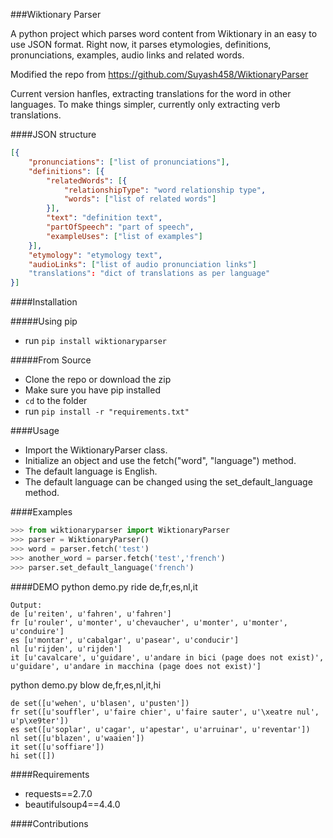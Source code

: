 ###Wiktionary Parser

A python project which parses word content from Wiktionary in an easy to use JSON format.
Right now, it parses etymologies, definitions, pronunciations, examples, audio links and related words.

Modified the repo from https://github.com/Suyash458/WiktionaryParser

Current version hanfles, extracting translations for the word in other languages. To make things simpler, currently only extracting verb translations.


####JSON structure

```json
[{
    "pronunciations": ["list of pronunciations"],
    "definitions": [{
        "relatedWords": [{
            "relationshipType": "word relationship type",
            "words": ["list of related words"]
        }],
        "text": "definition text",
        "partOfSpeech": "part of speech",
        "exampleUses": ["list of examples"]
    }],
    "etymology": "etymology text",
    "audioLinks": ["list of audio pronunciation links"]
    "translations": "dict of translations as per language"
}]
```

####Installation

#####Using pip 
* run `pip install wiktionaryparser`

#####From Source
* Clone the repo or download the zip
* Make sure you have pip installed
* `cd` to the folder
* run `pip install -r "requirements.txt"`

####Usage

 - Import the WiktionaryParser class.
 - Initialize an object and use the fetch("word", "language") method.
 - The default language is English.
 - The default language can be changed using the set_default_language method.

####Examples

```python
>>> from wiktionaryparser import WiktionaryParser
>>> parser = WiktionaryParser()
>>> word = parser.fetch('test')
>>> another_word = parser.fetch('test','french')
>>> parser.set_default_language('french')

```

####DEMO
python demo.py ride de,fr,es,nl,it
```
Output:
de [u'reiten', u'fahren', u'fahren']
fr [u'rouler', u'monter', u'chevaucher', u'monter', u'monter', u'conduire']
es [u'montar', u'cabalgar', u'pasear', u'conducir']
nl [u'rijden', u'rijden']
it [u'cavalcare', u'guidare', u'andare in bici (page does not exist)', u'guidare', u'andare in macchina (page does not exist)']
```

python demo.py blow de,fr,es,nl,it,hi
```
de set([u'wehen', u'blasen', u'pusten'])
fr set([u'souffler', u'faire chier', u'faire sauter', u'\xeatre nul', u'p\xe9ter'])
es set([u'soplar', u'cagar', u'apestar', u'arruinar', u'reventar'])
nl set([u'blazen', u'waaien'])
it set([u'soffiare'])
hi set([])
```


####Requirements

 - requests==2.7.0
 - beautifulsoup4==4.4.0

####Contributions

